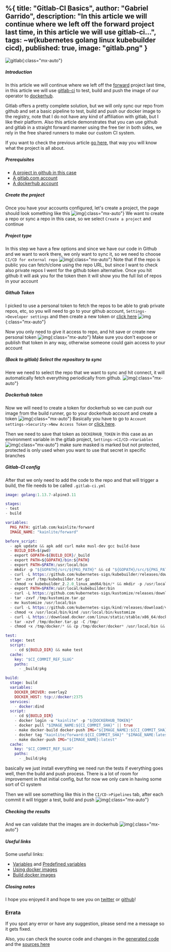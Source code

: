 %{
  title: "Gitlab-CI Basics",
  author: "Gabriel Garrido",
  description: "In this article we will continue where we left off the forward project last time, in this article we
  will use gitlab-ci...",
  tags: ~w(kubernetes golang linux kubebuilder cicd),
  published: true,
  image: "gitlab.png"
}
---

![gitlab](/images/gitlab.png){:class="mx-auto"}

##### **Introduction**
In this article we will continue where we left off the [forward](https://github.com/kainlite/forward) project last time, in this article we will use [gitlab-ci](https://gitlab.com) to test, build and push the image of our operator to [dockerhub](https://hub.docker.com/repository/docker/kainlite/forward).

Gitlab offers a pretty complete solution, but we will only sync our repo from github and set a basic pipeline to test, build and push our docker image to the registry, note that I do not have any kind of affiliation with gitlab, but I like their platform. Also this article demonstrates that you can use github and gitlab in a straight forward manner using the free tier in both sides, we rely in the free shared runners to make our custom CI system.

If you want to check the previous article [go here](/blog/cloud_native_applications_with_kubebuilder_and_kind_aka_kubernetes_operators), that way you will know what the project is all about.

##### **Prerequisites**
* [A project in github in this case](https://github.com/kainlite/forward)
* [A gitlab.com account](https://gitlab.com/users/sign_up)
* [A dockerhub account](https://hub.docker.com/u/kainlite)

##### **Create the project**
Once you have your accounts configured, let's create a project, the page should look something like this
![img](/images/gitlab-1.png){:class="mx-auto"}
We want to create a repo or sync a repo in this case, so we select `Create a project` and continue

##### **Project type**
In this step we have a few options and since we have our code in Github and we want to work there, we only want to sync it, so we need to choose `CI/CD for external repo`
![img](/images/gitlab-2.png){:class="mx-auto"}
Note that if the repo is public you can fetch/clone using the repo URL, but since I want to check also private repos I went for the github token alternative. Once you hit github it will ask you for the token then it will show you the full list of repos in your account

##### **Github Token**
I picked to use a personal token to fetch the repos to be able to grab private repos, etc, so you will need to go to your github account, `Settings->Developer settings` and then create a new token or [click here](https://github.com/settings/tokens)
![img](/images/gitlab-3.png){:class="mx-auto"}

Now you only need to give it access to repo, and hit save or create new personal token
![img](/images/gitlab-4.png){:class="mx-auto"}
Make sure you don't expose or publish that token in any way, otherwise someone could gain access to your account

##### (Back to gitlab) **Select the repository to sync**
Here we need to select the repo that we want to sync and hit connect, it will automatically fetch everything periodically from github.
![img](/images/gitlab-5.png){:class="mx-auto"}

##### **Dockerhub token**
Now we will need to create a token for dockerhub so we can push our image from the build runner, go to your dockerhub account and create a token
![img](/images/gitlab-6.png){:class="mx-auto"}
Basically you have to go to `Account settings->Security->New Access Token` or [click here](https://hub.docker.com/settings/security).

Then we need to save that token as `DOCKERHUB_TOKEN` in this case as an environment variable in the gitlab project, `Settings->CI/CD->Variables`
![img](/images/gitlab-7.png){:class="mx-auto"}
make sure masked is marked but not protected, protected is only used when you want to use that secret in specific branches

##### **Gitlab-CI config**
After that we only need to add the code to the repo and that will trigger a build, the file needs to be called `.gitlab-ci.yml`
```elixir
image: golang:1.13.7-alpine3.11

stages:
- test
- build

variables:
  PKG_PATH: gitlab.com/kainlite/forward
  IMAGE_NAME: "kainlite/forward"

before_script:
  - apk update && apk add curl make musl-dev gcc build-base
  - BUILD_DIR=$(pwd)
  - export GOPATH=${BUILD_DIR}/_build
  - export PATH=${GOPATH}/bin:${PATH}
  - export PATH=$PATH:/usr/local/bin
  - mkdir -p "${GOPATH}/src/${PKG_PATH}" && cd "${GOPATH}/src/${PKG_PATH}"
  - curl -L https://github.com/kubernetes-sigs/kubebuilder/releases/download/v2.2.0/kubebuilder_2.2.0_linux_amd64.tar.gz > /tmp/kubebuilder.tar.gz
  - tar -zxvf /tmp/kubebuilder.tar.gz
  - chmod +x kubebuilder_2.2.0_linux_amd64/bin/* && mkdir -p /usr/local/kubebuilder && mv kubebuilder_2.2.0_linux_amd64/bin/ /usr/local/kubebuilder/
  - export PATH=$PATH:/usr/local/kubebuilder/bin
  - curl -L https://github.com/kubernetes-sigs/kustomize/releases/download/kustomize%2Fv3.5.4/kustomize_v3.5.4_linux_amd64.tar.gz > /tmp/kustomize.tar.gz
  - tar -zxvf /tmp/kustomize.tar.gz
  - mv kustomize /usr/local/bin
  - curl -L https://github.com/kubernetes-sigs/kind/releases/download/v0.7.0/kind-linux-amd64 > /usr/local/bin/kind
  - chmod +x /usr/local/bin/kind /usr/local/bin/kustomize
  - curl -L https://download.docker.com/linux/static/stable/x86_64/docker-19.03.5.tgz > /tmp/docker.tar.gz
  - tar -xzvf /tmp/docker.tar.gz -C /tmp/
  - chmod +x /tmp/docker/* && cp /tmp/docker/docker* /usr/local/bin && rm -rf /tmp/docker

test:
  stage: test
  script:
    - cd ${BUILD_DIR} && make test
  cache:
    key: "$CI_COMMIT_REF_SLUG"
    paths:
      - _build/pkg

build:
  stage: build
  variables:
    DOCKER_DRIVER: overlay2
    DOCKER_HOST: tcp://docker:2375
  services:
    - docker:dind
  script:
    - cd ${BUILD_DIR}
    - docker login -u "kainlite" -p "${DOCKERHUB_TOKEN}"
    - docker pull "$IMAGE_NAME:${CI_COMMIT_SHA}" || true
    - make docker-build docker-push IMG="${IMAGE_NAME}:${CI_COMMIT_SHA}"
    - docker tag "kainlite/forward:${CI_COMMIT_SHA}" "$IMAGE_NAME:latest"
    - make docker-push IMG="${IMAGE_NAME}:latest"
  cache:
    key: "$CI_COMMIT_REF_SLUG"
    paths:
      - _build/pkg
```
basically we just install everything we need run the tests if everything goes well, then the build and push process. There is a lot of room for improvement in that initial config, but for now we only care in having some sort of CI system

Then we will see something like this in the `CI/CD->Pipelines` tab, after each commit it will trigger a test, build and push
![img](/images/gitlab-8.png){:class="mx-auto"}

##### **Checking the results**
And we can validate that the images are in dockerhub
![img](/images/gitlab-9.png){:class="mx-auto"}

##### **Useful links**
Some useful links:
* [Variables](https://docs.gitlab.com/ee/ci/variables/) and [Predefined variables](https://docs.gitlab.com/ee/ci/variables/predefined_variables.html)
* [Using docker images](https://docs.gitlab.com/ee/ci/docker/using_docker_images.html)
* [Build docker images](https://docs.gitlab.com/ee/ci/docker/using_docker_build.html)

##### **Closing notes**
I hope you enjoyed it and hope to see you on [twitter](https://twitter.com/kainlite) or [github](https://github.com/kainlite)!

### Errata
If you spot any error or have any suggestion, please send me a message so it gets fixed.

Also, you can check the source code and changes in the [generated code](https://github.com/kainlite/kainlite.github.io) and the [sources here](https://github.com/kainlite/blog)
